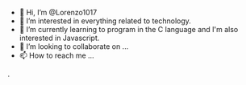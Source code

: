 - 👋 Hi, I’m @Lorenzo1017
- 👀 I’m interested in everything related to technology.
- 🌱 I’m currently learning to program in the C language and I'm also interested in Javascript.
- 💞️ I’m looking to collaborate on ...
- 📫 How to reach me ...

<!---
Lorenzo1017/Lorenzo1017 is a ✨ special ✨ repository because its `README.md` (this file) appears on your GitHub profile.
You can click the Preview link to take a look at your changes.
--->.
